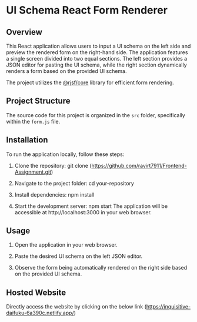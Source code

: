 # UI Schema React Form Renderer

## Overview

This React application allows users to input a UI schema on the left side and preview the rendered form on the right-hand side. The application features a single screen divided into two equal sections. The left section provides a JSON editor for pasting the UI schema, while the right section dynamically renders a form based on the provided UI schema.

The project utilizes the [@rjsf/core](https://github.com/rjsf-team/react-jsonschema-form) library for efficient form rendering.

## Project Structure

The source code for this project is organized in the `src` folder, specifically within the `form.js` file.

## Installation

To run the application locally, follow these steps:

1. Clone the repository:
   git clone (https://github.com/ravirt7911/Frontend-Assignment.git)
   
2. Navigate to the project folder:
   cd your-repository

3. Install dependencies:
   npm install

4. Start the development server:
   npm start
The application will be accessible at http://localhost:3000 in your web browser.

## Usage
1. Open the application in your web browser.

2. Paste the desired UI schema on the left JSON editor.

3. Observe the form being automatically rendered on the right side based on the provided UI schema.

## Hosted Website
Directly access the website by clicking on the below link
(https://inquisitive-daifuku-6a390c.netlify.app/)






